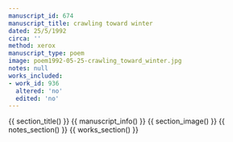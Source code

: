 ```yaml
---
manuscript_id: 674
manuscript_title: crawling toward winter
dated: 25/5/1992
circa: ''
method: xerox
manuscript_type: poem
image: poem1992-05-25-crawling_toward_winter.jpg
notes: null
works_included:
- work_id: 936
  altered: 'no'
  edited: 'no'
---
```


{{ section_title() }}
{{ manuscript_info() }}
{{ section_image() }}
{{ notes_section() }}
{{ works_section() }}

